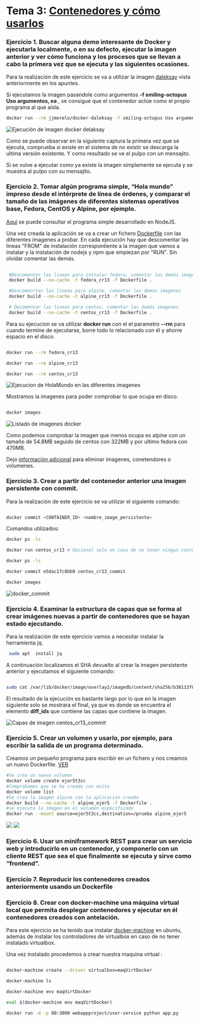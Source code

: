 # Tema 3: [Contenedores y cómo usarlos](http://jj.github.io/CC/documentos/temas/Contenedores)

### Ejercicio 1. Buscar alguna demo interesante de Docker y ejecutarla localmente, o en su defecto, ejecutar la imagen anterior y ver cómo funciona y los procesos que se llevan a cabo la primera vez que se ejecuta y las siguientes ocasiones.

Para la realización de este ejercicio se va a utilizar la imagen [daleksay](https://hub.docker.com/r/jjmerelo/docker-daleksay/) vista anteriormente en los apuntes. 

Si ejecutamos la imagen pasandole como argumentos **-f smiling-octopus Uso argumentos, ea** , se consigue que el contenedor actúe como el propio programa al que aísla.

```bash
docker run --rm jjmerelo/docker-daleksay -f smiling-octopus Uso argumentos, ea
```

![Ejecución de imagen docker delaksay](./img/t3/ejer1_ejec_img_docker.png)

Como se puede observar en la siguiente captura la primera vez que se ejecuta, comprueba si existe en el sistema de no existir se descarga la ultima versión existente. Y como resultado se ve el pulpo con un mensajito.

Si se vulve a ejecutar como ya existe la imagen simplemente se ejecuta y se muestra al pulpo con su mensajito.


### Ejercicio 2. Tomar algún programa simple, “Hola mundo” impreso desde el intérprete de línea de órdenes, y comparar el tamaño de las imágenes de diferentes sistemas operativos base, Fedora, CentOS y Alpine, por ejemplo.

[Aquí](./tema3/app.js) se puede consultar el programa simple desarrollado en NodeJS.

Una vez creada la aplicación se va a crear un fichero [Dockerfile](./tema3/Dockerfile) con las diferentes imagenes a probar. En cada ejecución hay que descomentar las lineas "FROM" de instalación correspontiente a la imagen que vamos a instalar y la instalación de nodejs y npm que empiezan por "RUN". Sin olvidar comentar las demás.

```bash
 
 #Descomentar las lineas para instalar fedora, comentar las demás imagenes
 docker build --no-cache -t fedora_cr13 -f Dockerfile .

 #Descomenrtar las lineas para alpine, comentar las demás imagenes
 docker build --no-cache -t alpine_cr13 -f Dockerfile .

 # Decomentar las lineas para centos, comentar las demás imagenes
 docker build --no-cache -t centos_cr13 -f Dockerfile .

 ```

Para su ejecucion se va utilizar **docker run** con el el parametro **--rm**  para cuando termine de ejecutarse, borre todo lo relacionado con él y ahorre espacio en el disco.

```bash

docker run --rm fedora_cr13

docker run --rm alpine_cr13

docker run --rm centos_cr13

```

![Ejecucion de HolaMundo en las diferentes imagenes](./img/t3/ejer2_ejec_images_docker.png)

Mostramos la imagenes para poder comprobar lo que ocupa en disco.

```bash

docker images

```

![Listado de imagenes docker](./img/t3/ejer2_images_docker.png)

Como podemos comprobar la imagen que menos ocupa es alpine con un tamaño de 54.8MB seguido de centos con 322MB y por ultimo fedora con 470MB.

Dejo [información adicional](https://www.digitalocean.com/community/tutorials/how-to-remove-docker-images-containers-and-volumes-es) para eliminar imagenes, conetendores o volumenes.

### Ejercicio 3. Crear a partir del contenedor anterior una imagen persistente con commit.

Para la realización de este ejercicio se va utilizar el siguiente comando:

```bash

docker commit <CONTAINER_ID> <nombre_image_persistente>

```
Comandos utilizados:

```bash
docker ps -ls

docker run centos_cr13 # Opcional solo en caso de no tener ningun contenedor en ejecución.

docker ps -ls

docker commit e5dac17c8bb0 centos_cr13_commit

docker images

```
![docker_commit](./img/t3/ejer3_docker_commit.png)

### Ejercicio 4. Examinar la estructura de capas que se forma al crear imágenes nuevas a partir de contenedores que se hayan estado ejecutando.

Para la realización de este ejercicio vamos a necesitar instalar la herramienta jq.

```bash
 sudo apt  install jq
```

A continuación localizamos el SHA devuelto al crear la imagen persistente anterior y ejecutamos el siguiente comando:


```bash

sudo cat /var/lib/docker/image/overlay2/imagedb/content/sha256/b38113f64493b0eb3f0171898242eeb5d9103bbf1e23d2d4a136b261046e306b | jq .

```

El resultado de la ejecución es bastante largo por lo que en la imagen siguiente solo se mostrara el final, ya que es donde se encuentra el elemento **diff_ids** que contiene las capas que contiene la imagen.

![Capas de  imagen centos_cr13_commit](./img/t3/ejer4_diff_estructuras_capas_image.png)


### Ejercicio 5. Crear un volumen y usarlo, por ejemplo, para escribir la salida de un programa determinado.

Creamos un pequeño programa para escribir en un fichero y nos creamos un nuevo Dockerfile. [VER](./tema3/ejer5/)

```bash
#Se crea un nuevo volumen
docker volume create ejer5t3cc
#Comprobamos que se ha creado con exito
docker volume list
#Se crea la imagen alpine con la aplicacion creada
docker build --no-cache -t alpine_ejer5 -f Dockerfile .
#se ejecuta la imagen en el volumen especificado
docker run --mount source=ejer5t3cc,destination=/prueba alpine_ejer5

```
![](./img/t3/ejer5_docker_new_image.png)
![](./img/t3/ejer5_docker_run_in_volumen.png)
### Ejercicio 6. Usar un miniframework REST para crear un servicio web y introducirlo en un contenedor, y componerlo con un cliente REST que sea el que finalmente se ejecuta y sirve como “frontend”.

### Ejercicio 7. Reproducir los contenedores creados anteriormente usando un Dockerfile

### Ejercicio 8. Crear con docker-machine una máquina virtual local que permita desplegar contenedores y ejecutar en él contenedores creados con antelación.

Para este ejercicio se ha tenido que instalar [docker-machine](https://docs.docker.com/engine/install/ubuntu/) en ubuntu, además de instalar los controladores de virtualbox en caso de no tener instalado virtualbox.

Una vez instalado procedemos a crear nuestra maquina virtual :

```bash

docker-machine create --driver virtualbox=maqVirtDocker

docker-machine ls

docker-machine env maqVirtDocker

eval $(docker-machine env maqVirtDocker)

docker run -d -p 80:3000 webappproject/user-service python app.py
```